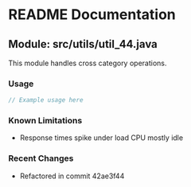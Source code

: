 # README Documentation

## Module: src/utils/util_44.java

This module handles cross category operations.

### Usage

```java
// Example usage here
```

### Known Limitations

- Response times spike under load CPU mostly idle

### Recent Changes

- Refactored in commit 42ae3f44
